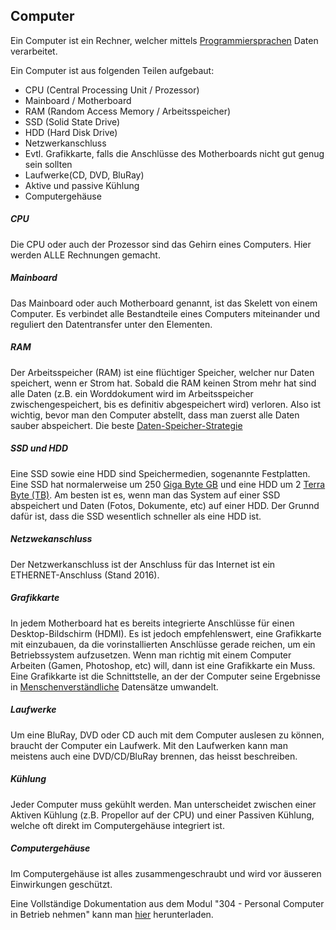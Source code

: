 ## Computer
Ein Computer ist ein Rechner, welcher mittels [Programmiersprachen](/de/wiki/programmiersprachen) Daten verarbeitet.


Ein Computer ist aus folgenden Teilen aufgebaut:



  * CPU (Central Processing Unit / Prozessor)
  * Mainboard / Motherboard
  * RAM (Random Access Memory / Arbeitsspeicher)
  * SSD (Solid State Drive)
  * HDD (Hard Disk Drive)
  * Netzwerkanschluss
  * Evtl. Grafikkarte, falls die Anschlüsse des Motherboards nicht gut genug sein sollten
  * Laufwerke(CD, DVD, BluRay)
  * Aktive und passive Kühlung
  * Computergehäuse
##### CPU
Die CPU oder auch der Prozessor sind das Gehirn eines Computers. Hier werden ALLE Rechnungen gemacht.


##### Mainboard
Das Mainboard oder auch Motherboard genannt, ist das Skelett von einem Computer. Es verbindet alle Bestandteile eines Computers miteinander und reguliert den Datentransfer unter den Elementen.


##### RAM
Der Arbeitsspeicher (RAM) ist eine flüchtiger Speicher, welcher nur Daten speichert, wenn er Strom hat. Sobald die RAM keinen Strom mehr hat sind alle Daten (z.B. ein Worddokument wird im Arbeitsspeicher zwischengespeichert, bis es definitiv abgespeichert wird) verloren. Also ist wichtig, bevor man den Computer abstellt, dass man zuerst alle Daten sauber abspeichert. Die beste [Daten-Speicher-Strategie](/de/wiki/321Regel)


##### SSD und HDD
Eine SSD sowie eine HDD sind Speichermedien, sogenannte Festplatten. Eine SSD hat normalerweise um 250 [Giga Byte GB](/de/wiki/bytesystem) und eine HDD um 2 [Terra Byte (TB)](/de/wiki/bytesystem). Am besten ist es, wenn man das System auf einer SSD abspeichert und Daten (Fotos, Dokumente, etc) auf einer HDD. Der Grunnd dafür ist, dass die SSD wesentlich schneller als eine HDD ist.
##### Netzwekanschluss
Der Netzwerkanschluss ist der Anschluss für das Internet ist ein ETHERNET-Anschluss (Stand 2016).


##### Grafikkarte
In jedem Motherboard hat es bereits integrierte Anschlüsse für einen Desktop-Bildschirm (HDMI). Es ist jedoch empfehlenswert, eine Grafikkarte mit einzubauen, da die vorinstallierten Anschlüsse gerade reichen, um ein Betriebssystem aufzusetzen. Wenn man richtig mit einem Computer Arbeiten (Gamen, Photoshop, etc) will, dann ist eine Grafikkarte ein Muss. Eine Grafikkarte ist die Schnittstelle, an der der Computer seine Ergebnisse in [Menschenverständliche](/de/wiki/human-readable) Datensätze umwandelt.


##### Laufwerke
Um eine BluRay, DVD oder CD auch mit dem Computer auslesen zu können, braucht der Computer ein Laufwerk. Mit den Laufwerken kann man meistens auch eine DVD/CD/BluRay brennen, das heisst beschreiben.


##### Kühlung
Jeder Computer muss gekühlt werden. Man unterscheidet zwischen einer Aktiven Kühlung (z.B. Propellor auf der CPU) und einer Passiven Kühlung, welche oft direkt im Computergehäuse integriert ist.


##### Computergehäuse
Im Computergehäuse ist alles zusammengeschraubt und wird vor äusseren Einwirkungen geschützt.





Eine Vollständige Dokumentation aus dem Modul "304 - Personal Computer in Betrieb nehmen" kann man [hier](http://files.d4rkmindz.ch/documentsForSchool/modules/304/) herunterladen.
